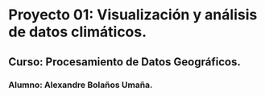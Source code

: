 # Proyecto 01: Visualización y análisis de datos climáticos.
## Curso: Procesamiento de Datos Geográficos.
### Alumno: Alexandre Bolaños Umaña.
